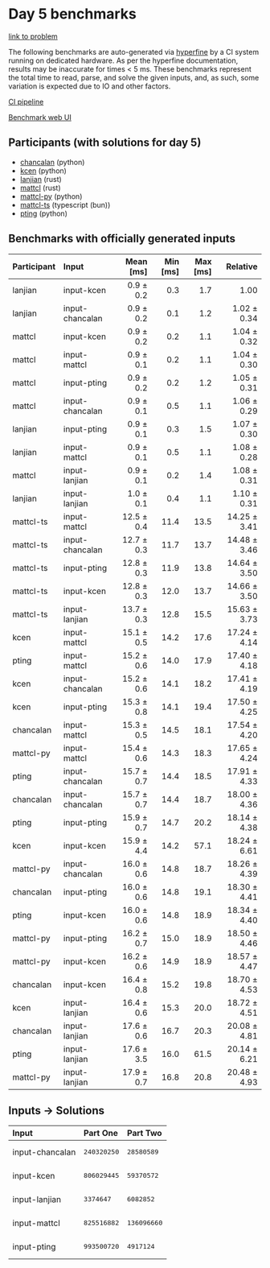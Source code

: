 # Day 5 benchmarks

[link to problem](https://adventofcode.com/2023/day/5)

The following benchmarks are auto-generated via
[hyperfine](https://github.com/sharkdp/hyperfine) by a CI system running on
dedicated hardware. As per the hyperfine documentation, results may be
inaccurate for times < 5 ms. These benchmarks represent the total time to read,
parse, and solve the given inputs, and, as such, some variation is expected due
to IO and other factors.

[CI pipeline](http://ci.papercode.net:8080/teams/main/pipelines/aoc2023)

[Benchmark web UI](https://aoc.ancalagon.black)


## Participants (with solutions for day 5)

- [chancalan](https://github.com/chancalan/aoc2023) (python)
- [kcen](https://github.com/kcen/aoc2023) (python)
- [lanjian](https://github.com/lanjian/aoc-2023) (rust)
- [mattcl](https://github.com/mattcl/aoc2023) (rust)
- [mattcl-py](https://github.com/mattcl/aoc2023-py) (python)
- [mattcl-ts](https://github.com/mattcl/aoc2023-js) (typescript (bun))
- [pting](https://github.com/pting/aoc2023) (python)


## Benchmarks with officially generated inputs

| Participant | Input | Mean [ms] | Min [ms] | Max [ms] | Relative |
|:---|:---|---:|---:|---:|---:|
| lanjian | input-kcen | 0.9 ± 0.2 | 0.3 | 1.7 | 1.00 |
| lanjian | input-chancalan | 0.9 ± 0.2 | 0.1 | 1.2 | 1.02 ± 0.34 |
| mattcl | input-kcen | 0.9 ± 0.2 | 0.2 | 1.1 | 1.04 ± 0.32 |
| mattcl | input-mattcl | 0.9 ± 0.1 | 0.2 | 1.1 | 1.04 ± 0.30 |
| mattcl | input-pting | 0.9 ± 0.2 | 0.2 | 1.2 | 1.05 ± 0.31 |
| mattcl | input-chancalan | 0.9 ± 0.1 | 0.5 | 1.1 | 1.06 ± 0.29 |
| lanjian | input-pting | 0.9 ± 0.1 | 0.3 | 1.5 | 1.07 ± 0.30 |
| lanjian | input-mattcl | 0.9 ± 0.1 | 0.5 | 1.1 | 1.08 ± 0.28 |
| mattcl | input-lanjian | 0.9 ± 0.1 | 0.2 | 1.4 | 1.08 ± 0.31 |
| lanjian | input-lanjian | 1.0 ± 0.1 | 0.4 | 1.1 | 1.10 ± 0.31 |
| mattcl-ts | input-mattcl | 12.5 ± 0.4 | 11.4 | 13.5 | 14.25 ± 3.41 |
| mattcl-ts | input-chancalan | 12.7 ± 0.3 | 11.7 | 13.7 | 14.48 ± 3.46 |
| mattcl-ts | input-pting | 12.8 ± 0.3 | 11.9 | 13.8 | 14.64 ± 3.50 |
| mattcl-ts | input-kcen | 12.8 ± 0.3 | 12.0 | 13.7 | 14.66 ± 3.50 |
| mattcl-ts | input-lanjian | 13.7 ± 0.3 | 12.8 | 15.5 | 15.63 ± 3.73 |
| kcen | input-mattcl | 15.1 ± 0.5 | 14.2 | 17.6 | 17.24 ± 4.14 |
| pting | input-mattcl | 15.2 ± 0.6 | 14.0 | 17.9 | 17.40 ± 4.18 |
| kcen | input-chancalan | 15.2 ± 0.6 | 14.1 | 18.2 | 17.41 ± 4.19 |
| kcen | input-pting | 15.3 ± 0.8 | 14.1 | 19.4 | 17.50 ± 4.25 |
| chancalan | input-mattcl | 15.3 ± 0.5 | 14.5 | 18.1 | 17.54 ± 4.20 |
| mattcl-py | input-mattcl | 15.4 ± 0.6 | 14.3 | 18.3 | 17.65 ± 4.24 |
| pting | input-chancalan | 15.7 ± 0.7 | 14.4 | 18.5 | 17.91 ± 4.33 |
| chancalan | input-chancalan | 15.7 ± 0.7 | 14.4 | 18.7 | 18.00 ± 4.36 |
| pting | input-pting | 15.9 ± 0.7 | 14.7 | 20.2 | 18.14 ± 4.38 |
| kcen | input-kcen | 15.9 ± 4.4 | 14.2 | 57.1 | 18.24 ± 6.61 |
| mattcl-py | input-chancalan | 16.0 ± 0.6 | 14.8 | 18.7 | 18.26 ± 4.39 |
| chancalan | input-pting | 16.0 ± 0.6 | 14.8 | 19.1 | 18.30 ± 4.41 |
| pting | input-kcen | 16.0 ± 0.6 | 14.8 | 18.9 | 18.34 ± 4.40 |
| mattcl-py | input-pting | 16.2 ± 0.7 | 15.0 | 18.9 | 18.50 ± 4.46 |
| mattcl-py | input-kcen | 16.2 ± 0.6 | 14.9 | 18.9 | 18.57 ± 4.47 |
| chancalan | input-kcen | 16.4 ± 0.8 | 15.2 | 19.8 | 18.70 ± 4.53 |
| kcen | input-lanjian | 16.4 ± 0.6 | 15.3 | 20.0 | 18.72 ± 4.51 |
| chancalan | input-lanjian | 17.6 ± 0.6 | 16.7 | 20.3 | 20.08 ± 4.81 |
| pting | input-lanjian | 17.6 ± 3.5 | 16.0 | 61.5 | 20.14 ± 6.21 |
| mattcl-py | input-lanjian | 17.9 ± 0.7 | 16.8 | 20.8 | 20.48 ± 4.93 |


## Inputs -> Solutions

| Input | Part One | Part Two |
|:---|:---|:---|
|input-chancalan|<pre>240320250</pre>|<pre>28580589</pre>|
|input-kcen|<pre>806029445</pre>|<pre>59370572</pre>|
|input-lanjian|<pre>3374647</pre>|<pre>6082852</pre>|
|input-mattcl|<pre>825516882</pre>|<pre>136096660</pre>|
|input-pting|<pre>993500720</pre>|<pre>4917124</pre>|